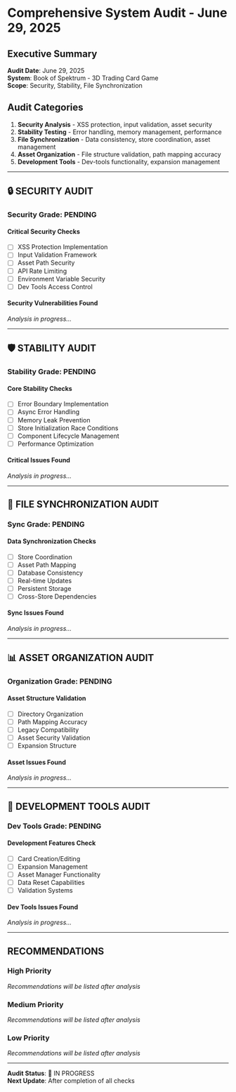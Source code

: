 # Comprehensive System Audit - June 29, 2025

## Executive Summary
**Audit Date**: June 29, 2025  
**System**: Book of Spektrum - 3D Trading Card Game  
**Scope**: Security, Stability, File Synchronization  

## Audit Categories
1. **Security Analysis** - XSS protection, input validation, asset security
2. **Stability Testing** - Error handling, memory management, performance
3. **File Synchronization** - Data consistency, store coordination, asset management
4. **Asset Organization** - File structure validation, path mapping accuracy
5. **Development Tools** - Dev-tools functionality, expansion management

---

## 🔒 SECURITY AUDIT

### Security Grade: **PENDING**

#### Critical Security Checks
- [ ] XSS Protection Implementation
- [ ] Input Validation Framework  
- [ ] Asset Path Security
- [ ] API Rate Limiting
- [ ] Environment Variable Security
- [ ] Dev Tools Access Control

#### Security Vulnerabilities Found
*Analysis in progress...*

---

## 🛡️ STABILITY AUDIT  

### Stability Grade: **PENDING**

#### Core Stability Checks
- [ ] Error Boundary Implementation
- [ ] Async Error Handling
- [ ] Memory Leak Prevention
- [ ] Store Initialization Race Conditions
- [ ] Component Lifecycle Management
- [ ] Performance Optimization

#### Critical Issues Found
*Analysis in progress...*

---

## 📁 FILE SYNCHRONIZATION AUDIT

### Sync Grade: **PENDING**

#### Data Synchronization Checks  
- [ ] Store Coordination
- [ ] Asset Path Mapping
- [ ] Database Consistency
- [ ] Real-time Updates
- [ ] Persistent Storage
- [ ] Cross-Store Dependencies

#### Sync Issues Found
*Analysis in progress...*

---

## 📊 ASSET ORGANIZATION AUDIT

### Organization Grade: **PENDING**

#### Asset Structure Validation
- [ ] Directory Organization
- [ ] Path Mapping Accuracy
- [ ] Legacy Compatibility
- [ ] Asset Security Validation
- [ ] Expansion Structure

#### Asset Issues Found
*Analysis in progress...*

---

## 🔧 DEVELOPMENT TOOLS AUDIT

### Dev Tools Grade: **PENDING**

#### Development Features Check
- [ ] Card Creation/Editing
- [ ] Expansion Management
- [ ] Asset Manager Functionality
- [ ] Data Reset Capabilities
- [ ] Validation Systems

#### Dev Tools Issues Found
*Analysis in progress...*

---

## RECOMMENDATIONS

### High Priority
*Recommendations will be listed after analysis*

### Medium Priority  
*Recommendations will be listed after analysis*

### Low Priority
*Recommendations will be listed after analysis*

---

**Audit Status**: 🔄 IN PROGRESS  
**Next Update**: After completion of all checks